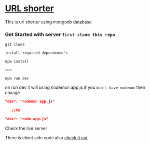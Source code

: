 # [URL shorter](https://short-f276e.web.app/)

This is url shorter using mongodb database

### Get Started with server `first clone this repo`

```git
git clone
```

`install required dependence's `

```npm
npm install
```

`run`

```npm
npm run dev
```

on run dev it will using nodemon app.js
if you `don't have nodemon` then change

```json
"dev": "nodemon app.js"

   //to

"dev": "node app.js"
```

Check the live server

There is client side code also [check it out](https://github.com/harsh-vish14/url-shortner-client)
